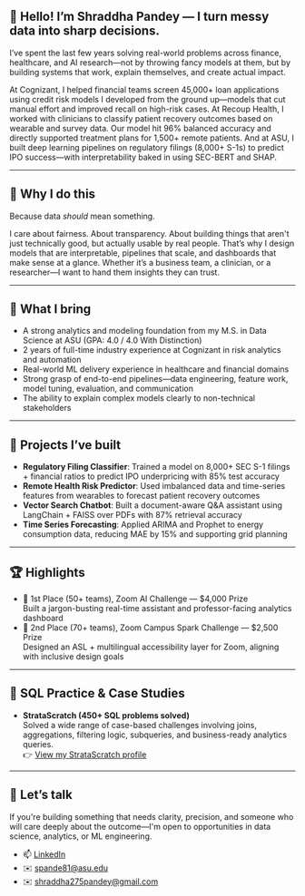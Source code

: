 ## 👋 Hello! I’m Shraddha Pandey — I turn messy data into sharp decisions.

I’ve spent the last few years solving real-world problems across finance, healthcare, and AI research—not by throwing fancy models at them, but by building systems that work, explain themselves, and create actual impact.

At Cognizant, I helped financial teams screen 45,000+ loan applications using credit risk models I developed from the ground up—models that cut manual effort and improved recall on high-risk cases. At Recoup Health, I worked with clinicians to classify patient recovery outcomes based on wearable and survey data. Our model hit 96% balanced accuracy and directly supported treatment plans for 1,500+ remote patients. And at ASU, I built deep learning pipelines on regulatory filings (8,000+ S-1s) to predict IPO success—with interpretability baked in using SEC-BERT and SHAP.

---

## 🧠 Why I do this

Because data *should* mean something.

I care about fairness. About transparency. About building things that aren't just technically good, but actually usable by real people. That’s why I design models that are interpretable, pipelines that scale, and dashboards that make sense at a glance. Whether it’s a business team, a clinician, or a researcher—I want to hand them insights they can trust.

---

## 🧩 What I bring

- A strong analytics and modeling foundation from my M.S. in Data Science at ASU (GPA: 4.0 / 4.0 With Distinction)
- 2 years of full-time industry experience at Cognizant in risk analytics and automation
- Real-world ML delivery experience in healthcare and financial domains
- Strong grasp of end-to-end pipelines—data engineering, feature work, model tuning, evaluation, and communication
- The ability to explain complex models clearly to non-technical stakeholders

---

## 🧪 Projects I’ve built

- **Regulatory Filing Classifier**: Trained a model on 8,000+ SEC S-1 filings + financial ratios to predict IPO underpricing with 85% test accuracy  
- **Remote Health Risk Predictor**: Used imbalanced data and time-series features from wearables to forecast patient recovery outcomes  
- **Vector Search Chatbot**: Built a document-aware Q&A assistant using LangChain + FAISS over PDFs with 87% retrieval accuracy  
- **Time Series Forecasting**: Applied ARIMA and Prophet to energy consumption data, reducing MAE by 15% and supporting grid planning  

---

## 🏆 Highlights

- 🥇 1st Place (50+ teams), Zoom AI Challenge — $4,000 Prize  
  Built a jargon-busting real-time assistant and professor-facing analytics dashboard  
- 🥈 2nd Place (70+ teams), Zoom Campus Spark Challenge — $2,500 Prize  
  Designed an ASL + multilingual accessibility layer for Zoom, aligning with inclusive design goals

---

## 🧩 SQL Practice & Case Studies

- **StrataScratch (450+ SQL problems solved)**  
  Solved a wide range of case-based challenges involving joins, aggregations, filtering logic, subqueries, and business-ready analytics queries.  
  👉 [View my StrataScratch profile](https://platform.stratascratch.com/user/spandey108)

---

## 🤝 Let’s talk

If you're building something that needs clarity, precision, and someone who will care deeply about the outcome—I'm open to opportunities in data science, analytics, or ML engineering.

- 📫 [LinkedIn](https://linkedin.com/in/pandey-shraddha) 
- ✉️ spande81@asu.edu
- ✉️ shraddha275pandey@gmail.com
